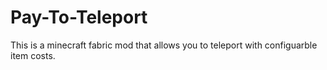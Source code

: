 # Pay-To-Teleport
This is a minecraft fabric mod that allows you to teleport with configuarble item costs.
